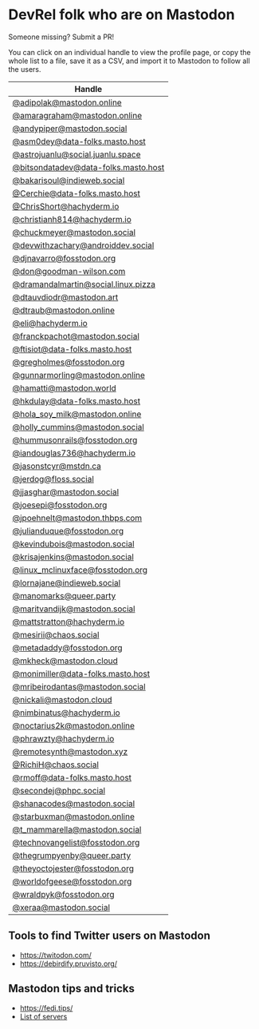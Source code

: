 # DevRel folk who are on Mastodon

Someone missing? Submit a PR!

You can click on an individual handle to view the profile page, or copy the whole list to a file, save it as a CSV, and import it to Mastodon to follow all the users. 

| Handle |
|-|
| [@adipolak@mastodon.online](https://mastodon.online/@adipolak) |
| [@amaragraham@mastodon.online](https://mastodon.online/@amaragraham) |
| [@andypiper@mastodon.social](https://mastodon.social/@andypiper) |
| [@asm0dey@data-folks.masto.host](https://data-folks.masto.host/@asm0dey) |
| [@astrojuanlu@social.juanlu.space](https://social.juanlu.space/@astrojuanlu) |
| [@bitsondatadev@data-folks.masto.host](https://data-folks.masto.host/web/@bitsondatadev) |
| [@bakarisoul@indieweb.social](https://indieweb.social/@bakarisoul) |
| [@Cerchie@data-folks.masto.host](https://data-folks.masto.host/web/@Cerchie) |
| [@ChrisShort@hachyderm.io](https://hachyderm.io/@ChrisShort) |
| [@christianh814@hachyderm.io](https://hachyderm.io/@christianh814) |
| [@chuckmeyer@mastodon.social](https://mastodon.social/@xeraa) |
| [@devwithzachary@androiddev.social](https://androiddev.social/@devwithzachary) |
| [@djnavarro@fosstodon.org](https://fosstodon.org/@djnavarro) |
| [@don@goodman-wilson.com](https://goodman-wilson.com/@don) |
| [@dramandalmartin@social.linux.pizza](https://social.linux.pizza/@dramandalmartin) |
| [@dtauvdiodr@mastodon.art](https://mastodon.art/@dtauvdiodr) |
| [@dtraub@mastodon.online](https://mastodon.online/@dtraub) |
| [@eli@hachyderm.io](https://hachyderm.io/@eli) |
| [@franckpachot@mastodon.social]( https://mastodon.social/@franckpachot) |
| [@ftisiot@data-folks.masto.host](https://data-folks.masto.host/@ftisiot) |
| [@gregholmes@fosstodon.org](https://fosstodon.org/web/@gregholmes) |
| [@gunnarmorling@mastodon.online](https://mastodon.online/@gunnarmorling) |
| [@hamatti@mastodon.world](https://mastodon.world/web/@hamatti) |
| [@hkdulay@data-folks.masto.host](https://data-folks.masto.host/@hkdulay) |
| [@hola_soy_milk@mastodon.online](https://mastodon.online/@hola_soy_milk) |
| [@holly_cummins@mastodon.social](https://mastodon.social/@holly_cummins) |
| [@hummusonrails@fosstodon.org](https://fosstodon.org/web/@hummusonrails) |
| [@iandouglas736@hachyderm.io](https://hachyderm.io/@iandouglas736) |
| [@jasonstcyr@mstdn.ca](https://mstdn.ca/@jasonstcyr) |
| [@jerdog@floss.social]( https://floss.social/@jerdog) |
| [@jjasghar@mastodon.social](https://mastodon.social/@jjasghar) |
| [@joesepi@fosstodon.org](https://fosstodon.org/@joesepi) |
| [@jpoehnelt@mastodon.thbps.com](https://mastodon.thbps.com/@jpoehnelt) |
| [@julianduque@fosstodon.org](https://fosstodon.org/@julianduque) |
| [@kevindubois@mastodon.social](https://mastodon.social/@kevindubois) |
| [@krisajenkins@mastodon.social](https://mastodon.social/@krisajenkins) |
| [@linux_mclinuxface@fosstodon.org](https://fosstodon.org/@linux_mclinuxface) |
| [@lornajane@indieweb.social](https://indieweb.social/@lornajane) |
| [@manomarks@queer.party](https://queer.party/web/@manomarks) |
| [@maritvandijk@mastodon.social](https://mastodon.social/@maritvandijk) |
| [@mattstratton@hachyderm.io](https://hachyderm.io/@mattstratton) |
| [@mesirii@chaos.social](https://chaos.social/@mesirii) |
| [@metadaddy@fosstodon.org](https://fosstodon.org/@metadaddy) |
| [@mkheck@mastodon.cloud](https://mastodon.cloud/@mkheck) |
| [@monimiller@data-folks.masto.host](https://data-folks.masto.host/@monimiller) |
| [@mribeirodantas@mastodon.social](https://mastodon.social/@mribeirodantas) |
| [@nickali@mastodon.cloud](https://mastodon.cloud/@nickali) |
| [@nimbinatus@hachyderm.io](https://hachyderm.io/@nimbinatus) |
| [@noctarius2k@mastodon.online](https://mastodon.online/@noctarius2k) |
| [@phrawzty@hachyderm.io](https://hachyderm.io/@phrawzty) |
| [@remotesynth@mastodon.xyz](https://mastodon.xyz/@remotesynth) |
| [@RichiH@chaos.social](https://chaos.social/@RichiH) |
| [@rmoff@data-folks.masto.host](https://data-folks.masto.host/@rmoff) |
| [@secondej@phpc.social](https://phpc.social/@secondej) |
| [@shanacodes@mastodon.social](https://mastodon.social/@shanacodes) |
| [@starbuxman@mastodon.online](https://mastodon.online/@starbuxman) |
| [@t_mammarella@mastodon.social](https://mastodon.social/@t_mammarella) |
| [@technovangelist@fosstodon.org](https://fosstodon.org/@technovangelist) |
| [@thegrumpyenby@queer.party](https://queer.party/@thegrumpyenby) |
| [@theyoctojester@fosstodon.org](https://fosstodon.org/web/@theyoctojester) |
| [@worldofgeese@fosstodon.org](https://fosstodon.org/@worldofgeese) |
| [@wraldpyk@fosstodon.org](https://fosstodon.org/@wraldpyk) |
| [@xeraa@mastodon.social](https://mastodon.social/@xeraa) |

## Tools to find Twitter users on Mastodon

* https://twitodon.com/
* https://debirdify.pruvisto.org/

## Mastodon tips and tricks

* https://fedi.tips/
* [List of servers](https://joinmastodon.org/servers)
